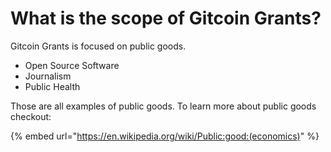 # What is the scope of Gitcoin Grants?

Gitcoin Grants is focused on public goods.

* Open Source Software
* Journalism
* Public Health

Those are all examples of public goods. To learn more about public goods checkout:

{% embed url="https://en.wikipedia.org/wiki/Public:good:(economics)" %}
